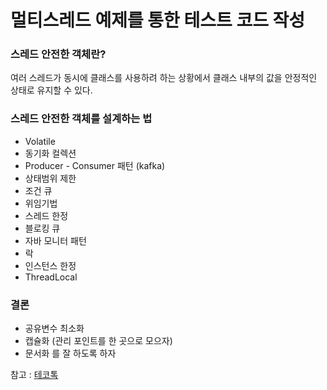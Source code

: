 # 멀티스레드 예제를 통한 테스트 코드 작성

### 스레드 안전한 객체란?

여러 스레드가 동시에 클래스를 사용하려 하는 상황에서
클래스 내부의 값을 안정적인 상태로 유지할 수 있다.

### 스레드 안전한 객체를 설계하는 법
- Volatile
- 동기화 컬렉션
- Producer - Consumer 패턴 (kafka)
- 상태범위 제한
- 조건 큐
- 위임기법
- 스레드 한정
- 블로킹 큐
- 자바 모니터 패턴
- 락
- 인스턴스 한정
- ThreadLocal

### 결론
- 공유변수 최소화
- 캡슐화 (관리 포인트를 한 곳으로 모으자)
- 문서화
를 잘 하도록 하자

참고 : [테코톡](https://youtu.be/ktWcieiNzKs)